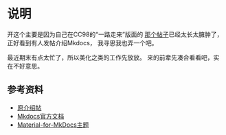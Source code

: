 # 说明
开这个主要是因为自己在CC98的“一路走来”版面的
[那个帖子](https://www.cc98.org/topic/5626188/1#1)已经太长太臃肿了，正好看到有人发帖介绍Mkdocs，
我寻思我也弄一个吧。

最近期末有点太忙了，所以美化之类的工作先放放。
来的前辈先凑合看看吧，实在不好意思。

## 参考资料
- [原介绍帖](https://www.cc98.org/topic/5776830/1#4)
- [Mkdocs官方文档](https://www.mkdocs.org/user-guide/)
- [Material-for-MkDocs主题](https://squidfunk.github.io/mkdocs-material/)